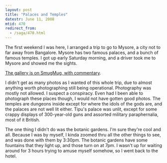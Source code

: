```yaml
---
layout: post
title: "Palaces and Temples"
datestr: June 11, 2008
mtid: 470
redirect_from:
  - /saga/470.html
---
```


The first weekend I was here, I arranged a trip to go to Mysore, a city not to far away from Bangalore.  Mysore has two famous palaces, and a bunch of famous temples.  I got up early Saturday morning, and a driver took me to Mysore and showed me the sights.

<a href="http://wookie.smugmug.com/gallery/5295500_9V8vz/1/322950790_NDzVD">The gallery is on SmugMug, with commentary</a>.

I didn't get as many photos as I wanted of this whole trip, due to almost anything worth photographing still being operational.  Photography was mostly not allowed.  I suspect a conspiracy.  Even had I been able to photograph these places though, I would not have gotten good photos.  The temples are dungeons inside except for where the idols of the gods are, and the palaces are not well lit either.  Tipu's palace was unlit, except for some crappy displays of 300-year-old guns and assorted military paraphernalia, most of it British.

The one thing I didn't do was the botanic gardens.  I'm sure they're cool and all.  Because I was by myself, I kinda zoomed thru all the other things to see, and was done with them by 3:30pm.  The botanic gardens have some fountains that they light up, and those turn on at 7pm.  I wasn't up for waiting around for 3 hours trying to amuse myself somehow, so I went back to the hotel.

